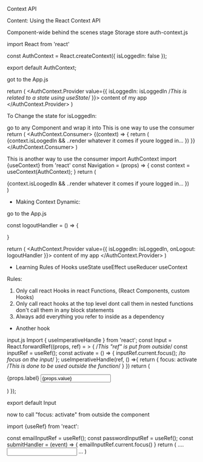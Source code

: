 Context API

Content:
Using the React Context API


Component-wide behind the scenes stage Storage 
store
auth-context.js 

import React from 'react'

const AuthContext = React.createContext({
    isLoggedIn: false
});

export default AuthContext;

got to the App.js

return (
    <AuthContext.Provider 
        value={{
            isLoggedIn: isLoggedIn  /*This is related to a state using useState*/
        }}>
        content of my app
    </AuthContext.Provider>
)

To Change the state for isLoggedIn:

go to any Component and wrap it into 
This is one way to use the consumer
return (
    <AuthContext.Consumer>
    {(context) => {
        return (
        {context.isLoogedIn && 
            ..render whatever it comes if youre logged in...
        })
    }}
    </AuthContext.Consumer>
)

This is another way to use the consumer
import AuthContext
import {useContext} from 'react'
const Navigation = (props) => {
    const context = useContext(AuthContext);
}
return (
    <div>
        {context.isLoogedIn && 
            ..render whatever it comes if youre logged in...
        })
    </div>
)

- Making Context Dynamic:

go to the App.js

const logoutHandler = () => {

}

return (
    <AuthContext.Provider 
        value={{
            isLoggedIn: isLoggedIn,
            onLogout: logoutHandler
        }}>
        content of my app
    </AuthContext.Provider>
)

- Learning Rules of Hooks
useState
useEffect
useReducer
useContext

Rules:

1. Only call react Hooks in react Functions, (React Components, custom Hooks)
2. Only call react hooks at the top level
    dont call them in nested functions
    don't call them in any block statements
3. Always add everything you refer to inside as a dependency

- Another hook

input.js
Import { useImperativeHandle } from 'react';
const Input = React.forwardRef((props, ref) = > {            /*This "ref" is put from outside*/
    const inputRef = useRef();
    const activate = () => {
        inputRef.current.focus();           /*to focus on the input*/
    };
    useImperativeHandle(ref, () =>{
        return {
            focus: activate             /*This is done to be used outside the function*/
        }
    })
    return (
        <div>
            <form>
                <label>{props.label}</label>
                <input
                ref={inputRef}
                    type={props.type}
                    id={props.id}
                    value={props.value}
                    onChange={props.emailChangeHandler}
                />
            </form>
        </div>
    )
});

export default Input

now to call "focus: activate" from outside the component

import {useRef} from 'react':

const emailInputRef = useRef();
const passwordInputRef = useRef();
const submitHandler = (event) => {
    emailInputRef.current.focus()
}
return (
    ....
    <Input
        ref={emailInputRef}
    >
    </Input>
    ...
)